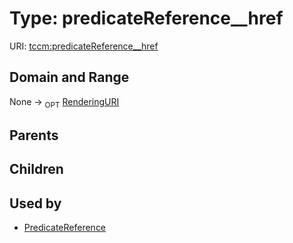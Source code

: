 
# Type: predicateReference__href




URI: [tccm:predicateReference__href](https://hotecosystem.org/tccm/predicateReference__href)


## Domain and Range

None ->  <sub>OPT</sub> [RenderingURI](types/RenderingURI.md)

## Parents


## Children


## Used by

 * [PredicateReference](PredicateReference.md)

